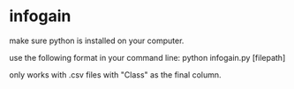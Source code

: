# infogain

make sure python is installed on your computer.

use the following format in your command line: python infogain.py [filepath]

only works with .csv files with "Class" as the final column.
